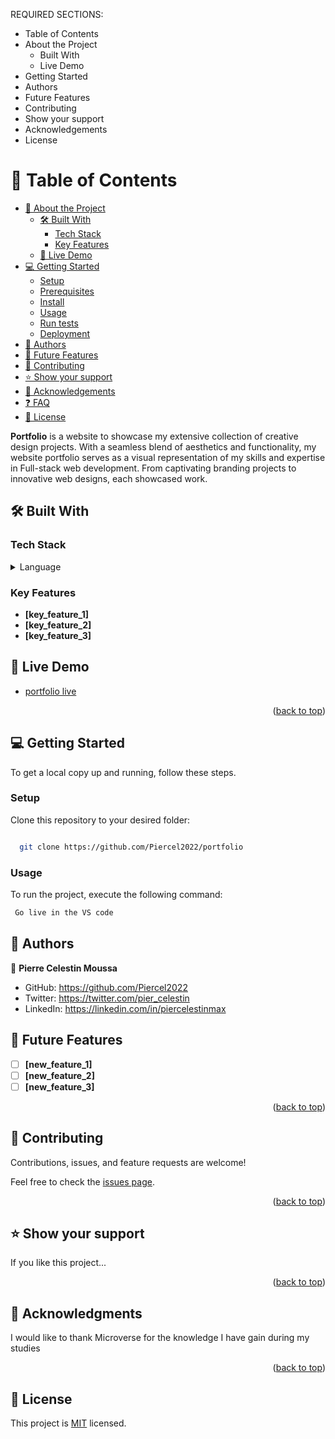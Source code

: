 

REQUIRED SECTIONS:
- Table of Contents
- About the Project
  - Built With
  - Live Demo
- Getting Started
- Authors
- Future Features
- Contributing
- Show your support
- Acknowledgements
- License


# 📗 Table of Contents

- [📖 About the Project](#about-project)
  - [🛠 Built With](#built-with)
    - [Tech Stack](#tech-stack)
    - [Key Features](#key-features)
  - [🚀 Live Demo](#live-demo)
- [💻 Getting Started](#getting-started)
  - [Setup](#setup)
  - [Prerequisites](#prerequisites)
  - [Install](#install)
  - [Usage](#usage)
  - [Run tests](#run-tests)
  - [Deployment](#triangular_flag_on_post-deployment)
- [👥 Authors](#authors)
- [🔭 Future Features](#future-features)
- [🤝 Contributing](#contributing)
- [⭐️ Show your support](#support)
- [🙏 Acknowledgements](#acknowledgements)
- [❓ FAQ](#faq)
- [📝 License](#license)


**Portfolio** is a website  to showcase my extensive collection of creative design projects. With a seamless blend of aesthetics and functionality, my website portfolio serves as a visual representation of my skills and expertise in Full-stack web development. From captivating branding projects to innovative web designs, each showcased work.

## 🛠 Built With <a name="built-with"></a>

### Tech Stack <a name="tech-stack"></a>

<details>
  <summary>Language</summary>
  <ul>
    <li><a href="https://html.spec.whatwg.org/">HTML5</a></li>
  </ul>
  <ul>
    <li><a href="https://www.w3.org/Style/CSS">CSS3</a></li>
  </ul>
  <ul>
    <li><a href="https://tc39.es/ecma262/">Javascript</a></li>
  </ul>
</details>


### Key Features <a name="key-features"></a>


- **[key_feature_1]**
- **[key_feature_2]**
- **[key_feature_3]**






## 🚀 Live Demo <a name="live-demo"></a>



- [portfolio live](https://piercel-moussa.netlify.app/)

<p align="right">(<a href="#readme-top">back to top</a>)</p>


## 💻 Getting Started <a name="getting-started"></a>


To get a local copy up and running, follow these steps.


### Setup

Clone this repository to your desired folder:


```sh

  git clone https://github.com/Piercel2022/portfolio
```



### Usage

To run the project, execute the following command:



```sh
 Go live in the VS code
```



## 👥 Authors <a name="authors"></a>



👤 **Pierre Celestin Moussa**
- GitHub: https://github.com/Piercel2022
- Twitter: https://twitter.com/pier_celestin
- LinkedIn: https://linkedin.com/in/piercelestinmax

<!-- FUTURE FEATURES -->

## 🔭 Future Features <a name="future-features"></a>



- [ ] **[new_feature_1]**
- [ ] **[new_feature_2]**
- [ ] **[new_feature_3]**

<p align="right">(<a href="#readme-top">back to top</a>)</p>

<!-- CONTRIBUTING -->

## 🤝 Contributing <a name="contributing"></a>

Contributions, issues, and feature requests are welcome!

Feel free to check the [issues page](../../issues/).

<p align="right">(<a href="#readme-top">back to top</a>)</p>

<!-- SUPPORT -->

## ⭐️ Show your support <a name="support"></a>


If you like this project...

<p align="right">(<a href="#readme-top">back to top</a>)</p>

<!-- ACKNOWLEDGEMENTS -->

## 🙏 Acknowledgments <a name="acknowledgements"></a>


I would like to thank Microverse for the knowledge I have gain during my studies

<p align="right">(<a href="#readme-top">back to top</a>)</p>


## 📝 License <a name="license"></a>

This project is [MIT](./LICENSE) licensed.

